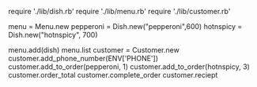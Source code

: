 require './lib/dish.rb'
require './lib/menu.rb'
require './lib/customer.rb'

menu = Menu.new
pepperoni = Dish.new("pepperoni",600)
hotnspicy = Dish.new("hotnspicy", 700)

menu.add(dish)
menu.list
customer = Customer.new
customer.add_phone_number(ENV['PHONE'])
customer.add_to_order(pepperoni, 1)
customer.add_to_order(hotnspicy, 3)
customer.order_total
customer.complete_order
customer.reciept
